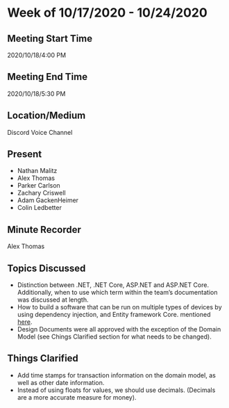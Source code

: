 # Week of 10/17/2020 - 10/24/2020
## Meeting Start Time
2020/10/18/4:00 PM
## Meeting End Time
2020/10/18/5:30 PM
## Location/Medium
Discord Voice Channel
## Present
- Nathan Malitz
- Alex Thomas
- Parker Carlson
- Zachary Criswell
- Adam GackenHeimer
- Colin Ledbetter
## Minute Recorder
Alex Thomas
## Topics Discussed
- Distinction between .NET, .NET Core, ASP.NET and ASP.NET Core. Additionally, when to use which term within the team’s documentation was discussed at length.
- How to build a software that can be run on multiple types of devices by using dependency injection, and Entity framework Core. mentioned [here](https://github.com/Phlank/Capstone-Resources/blob/master/Resources.md).
- Design Documents were all approved with the exception of the Domain Model (see Chings Clarified section for what needs to be changed).
## Things Clarified
- Add time stamps for transaction information on the domain model, as well as other date information.
- Instead of using floats for values, we should use decimals. (Decimals are a more accurate measure for money).